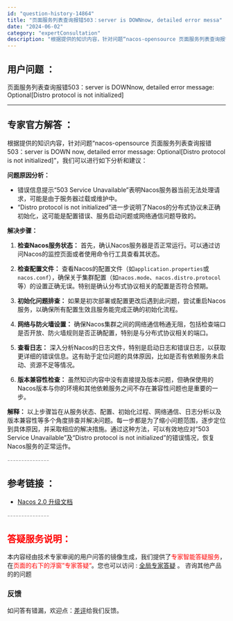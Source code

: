```yaml
---
id: "question-history-14864"
title: "页面服务列表查询报错503：server is DOWNnow, detailed error messa"
date: "2024-06-02"
category: "expertConsultation"
description: "根据提供的知识内容，针对问题“nacos-opensource 页面服务列表查询报错503：server is DOWN now, detailed error message: Optional[Distro protocol is not initialized]”，我们可以进行如下分析和建议："
---
```


## 用户问题 ： 
 页面服务列表查询报错503：server is DOWNnow, detailed error message: Optional[Distro protocol is not initialized]  

---------------
## 专家官方解答 ：

根据提供的知识内容，针对问题“nacos-opensource 页面服务列表查询报错503：server is DOWN now, detailed error message: Optional[Distro protocol is not initialized]”，我们可以进行如下分析和建议：

**问题原因分析：**
- 错误信息提示“503 Service Unavailable”表明Nacos服务器当前无法处理请求，可能是由于服务器过载或维护中。
- “Distro protocol is not initialized”进一步说明了Nacos的分布式协议未正确初始化，这可能是配置错误、服务启动问题或网络通信问题导致的。

**解决步骤：**
1. **检查Nacos服务状态：** 首先，确认Nacos服务器是否正常运行。可以通过访问Nacos的监控页面或者使用命令行工具查看其状态。

2. **检查配置文件：** 查看Nacos的配置文件（如`application.properties`或`nacos.conf`），确保关于集群配置（如`nacos.mode`、`nacos.distro.protocol`等）的设置正确无误。特别是确认分布式协议相关的配置是否符合预期。

3. **初始化问题排查：** 如果是初次部署或配置更改后遇到此问题，尝试重启Nacos服务，以确保所有配置生效且服务能完成正确的初始化流程。

4. **网络与防火墙设置：** 确保Nacos集群之间的网络通信畅通无阻，包括检查端口是否开放、防火墙规则是否正确配置，特别是与分布式协议相关的端口。

5. **查看日志：** 深入分析Nacos的日志文件，特别是启动日志和错误日志，以获取更详细的错误信息。这有助于定位问题的具体原因，比如是否有依赖服务未启动、资源不足等情况。

6. **版本兼容性检查：** 虽然知识内容中没有直接提及版本问题，但确保使用的Nacos版本与你的环境和其他依赖服务之间不存在兼容性问题也是重要的一步。

**解释：**
以上步骤旨在从服务状态、配置、初始化过程、网络通信、日志分析以及版本兼容性等多个角度排查并解决问题。每一步都是为了缩小问题范围，逐步定位到具体原因，并采取相应的解决措施。通过这种方法，可以有效地应对“503 Service Unavailable”及“Distro protocol is not initialized”的错误情况，恢复Nacos服务的正常运作。


<font color="#949494">---------------</font> 


## 参考链接 ：

* [Nacos 2.0 升级文档](https://nacos.io/docs/latest/upgrading/200-upgrading)


 <font color="#949494">---------------</font> 
 


## <font color="#FF0000">答疑服务说明：</font> 

本内容经由技术专家审阅的用户问答的镜像生成，我们提供了<font color="#FF0000">专家智能答疑服务</font>，在<font color="#FF0000">页面的右下的浮窗”专家答疑“</font>。您也可以访问 : [全局专家答疑](https://answer.opensource.alibaba.com/docs/intro) 。 咨询其他产品的的问题

### 反馈
如问答有错漏，欢迎点：[差评](https://ai.nacos.io/user/feedbackByEnhancerGradePOJOID?enhancerGradePOJOId=14889)给我们反馈。
